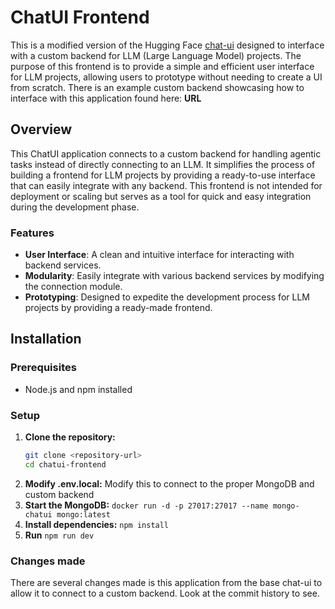# ChatUI Frontend

This is a modified version of the Hugging Face [chat-ui](https://github.com/huggingface/chat-ui) designed to interface with a custom backend for LLM (Large Language Model) projects. The purpose of this frontend is to provide a simple and efficient user interface for LLM projects, allowing users to prototype without needing to create a UI from scratch. There is an example custom backend showcasing how to interface with this application found here: __URL__

## Overview

This ChatUI application connects to a custom backend for handling agentic tasks instead of directly connecting to an LLM. It simplifies the process of building a frontend for LLM projects by providing a ready-to-use interface that can easily integrate with any backend. This frontend is not intended for deployment or scaling but serves as a tool for quick and easy integration during the development phase.

### Features

- **User Interface**: A clean and intuitive interface for interacting with backend services.
- **Modularity**: Easily integrate with various backend services by modifying the connection module.
- **Prototyping**: Designed to expedite the development process for LLM projects by providing a ready-made frontend.

## Installation

### Prerequisites

- Node.js and npm installed

### Setup

1. **Clone the repository:**
   ```bash
   git clone <repository-url>
   cd chatui-frontend
2. **Modify .env.local:**
  Modify this to connect to the proper MongoDB and custom backend
3. **Start the MongoDB:**
  ```docker run -d -p 27017:27017 --name mongo-chatui mongo:latest```
4. **Install dependencies:**
  ```npm install```
5. **Run**
  ```npm run dev```



### Changes made
There are several changes made is this application from the base chat-ui to allow it to connect to a custom backend. Look at the commit history to see.
